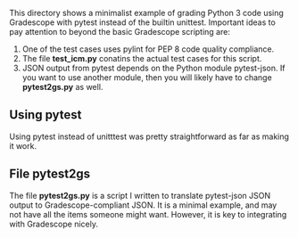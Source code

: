 This directory shows a minimalist example of grading Python 3 code using Gradescope with pytest instead of the builtin unittest. 
Important ideas to pay attention to beyond the basic Gradescope scripting are:
1. One of the test cases uses pylint for PEP 8 code quality compliance.
2. The file **test_icm.py** conatins the actual test cases for this script.
3. JSON output from pytest depends on the Python module pytest-json. If you want to use another module, then you will likely have to change **pytest2gs.py** as well.

## Using pytest
Using pytest instead of unitttest was pretty straightforward as far as making it work.

## File pytest2gs
The file **pytest2gs.py** is a script I written to translate pytest-json JSON output to Gradescope-compliant JSON. 
It is a minimal example, and may not have all the items someone might want. However, it is key to integrating with Gradescope nicely.
